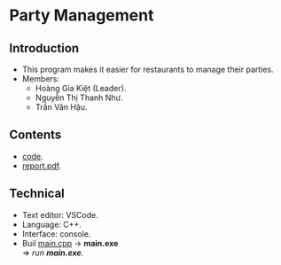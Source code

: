 # Party Management

## Introduction

- This program makes it easier for restaurants to manage their parties.
- Members:
  - Hoàng Gia Kiệt (Leader).
  - Nguyễn Thị Thanh Như.
  - Trần Văn Hậu.

## Contents

- [code](./code/main).
- [report.pdf](./doc/report.pdf).

## Technical

- Text editor: VSCode.
- Language: C++.
- Interface: console.
- Buil [main.cpp](./code/main/main.cpp) -> **main.exe**
  <br>
  => _run **main.exe**._
